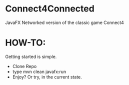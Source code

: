 # Connect4Connected
JavaFX Networked version of the classic game Connect4

# HOW-TO:
Getting started is simple.
- Clone Repo
- type mvn clean javafx:run
- Enjoy? Or try, in the current state.
